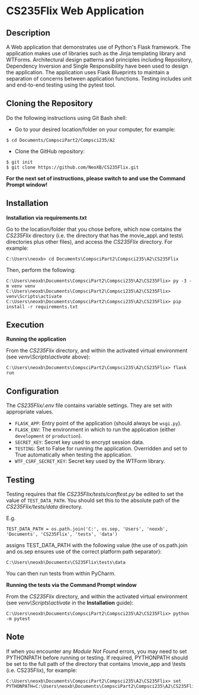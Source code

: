 # CS235Flix Web Application

## Description

A Web application that demonstrates use of Python's Flask framework. The application makes use of libraries such as the Jinja templating library and WTForms. Architectural design patterns and principles including Repository, Dependency Inversion and Single Responsibility have been used to design the application. The application uses Flask Blueprints to maintain a separation of concerns between application functions. Testing includes unit and end-to-end testing using the pytest tool. 

## Cloning the Repository

Do the following instructions using Git Bash shell:
* Go to your desired location/folder on your computer, for example:
```shell script
$ cd Documents/CompsciPart2/Compsci235/A2
```
* Clone the GitHub repository:
```shell script
$ git init
$ git clone https://github.com/NeoXB/CS235Flix.git
```
**For the next set of instructions, please switch to and use the Command Prompt window!**

## Installation

**Installation via requirements.txt**

Go to the location/folder that you chose before, which now contains the *CS235Flix* directory (i.e. the directory that has the movie_app\ and tests\ directories plus other files), and access the *CS235Flix* directory. For example:
```shell
C:\Users\neoxb> cd Documents\CompsciPart2\Compsci235\A2\CS235Flix
```

Then, perform the following:
```shell
C:\Users\neoxb\Documents\CompsciPart2\Compsci235\A2\CS235Flix> py -3 -m venv venv
C:\Users\neoxb\Documents\CompsciPart2\Compsci235\A2\CS235Flix> venv\Scripts\activate
C:\Users\neoxb\Documents\CompsciPart2\Compsci235\A2\CS235Flix> pip install -r requirements.txt
```

## Execution

**Running the application**

From the *CS235Flix* directory, and within the activated virtual environment (see *venv\Scripts\activate* above):

````shell
C:\Users\neoxb\Documents\CompsciPart2\Compsci235\A2\CS235Flix> flask run
```` 

## Configuration

The *CS235Flix/.env* file contains variable settings. They are set with appropriate values.

* `FLASK_APP`: Entry point of the application (should always be `wsgi.py`).
* `FLASK_ENV`: The environment in which to run the application (either `development` or `production`).
* `SECRET_KEY`: Secret key used to encrypt session data.
* `TESTING`: Set to False for running the application. Overridden and set to True automatically when testing the application.
* `WTF_CSRF_SECRET_KEY`: Secret key used by the WTForm library.

## Testing

Testing requires that file *CS235Flix/tests/conftest.py* be edited to set the value of `TEST_DATA_PATH`. You should set this to the absolute path of the *CS235Flix/tests/data* directory. 

E.g. 

`TEST_DATA_PATH = os.path.join('C:', os.sep, 'Users', 'neoxb', 'Documents', 'CS235Flix', 'tests', 'data')`

assigns TEST_DATA_PATH with the following value (the use of os.path.join and os.sep ensures use of the correct platform path separator):

`C:\Users\neoxb\Documents\CS235Flix\tests\data`

You can then run tests from within PyCharm.

**Running the tests via the Command Prompt window**

From the *CS235Flix* directory, and within the activated virtual environment (see *venv\Scripts\activate* in the **Installation** guide):
```shell
C:\Users\neoxb\Documents\CompsciPart2\Compsci235\A2\CS235Flix> python -m pytest
```

## Note
If when you encounter any *Module Not Found* errors, you may need to set PYTHONPATH before running or testing. If required, PYTHONPATH should be set to the full path of the directory that contains \movie_app and \tests (i.e. CS235Flix), for example:
```shell
C:\Users\neoxb\Documents\CompsciPart2\Compsci235\A2\CS235Flix> set PYTHONPATH=C:\Users\neoxb\Documents\CompsciPart2\Compsci235\A2\CS235Flix
```
